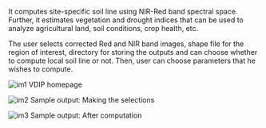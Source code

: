 It computes site-specific soil line using NIR-Red band spectral space. Further, it estimates vegetation and drought indices that can be used to analyze agricultural land, soil conditions, crop health, etc.

The user selects corrected Red and NIR band images, shape file for the region of interest, directory for storing the outputs and can choose whether to compute local soil line or not. Then, user can choose parameters that he wishes to compute.


![im1](https://user-images.githubusercontent.com/105640974/171986324-3aa3d9a0-694a-4615-9747-268929e0a756.JPG)
VDIP homepage

![im2](https://user-images.githubusercontent.com/105640974/171986365-22095319-776d-4ceb-a733-4093ee3a4108.JPG)
Sample output: Making the selections

![im3](https://user-images.githubusercontent.com/105640974/171986402-c94f70b0-1ee0-4a06-a8be-e6e659b10648.JPG)
Sample output: After computation
